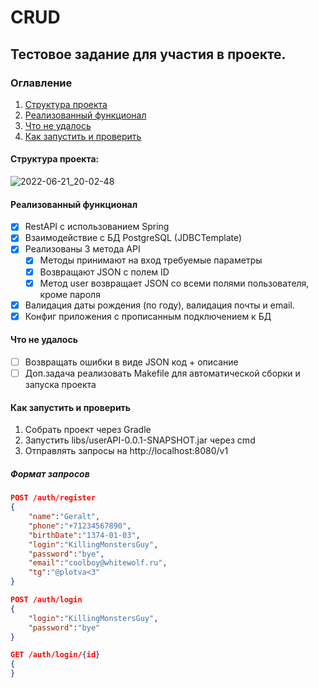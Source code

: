 # CRUD
## Тестовое задание для участия в проекте.  

### Оглавление
1. [Структура проекта](https://github.com/NukerDuker/CRUD#Структура-проекта)
2. [Реализованный функционал](https://github.com/NukerDuker/CRUD#Реализованный-функционал)
3. [Что не удалось](https://github.com/NukerDuker/CRUD#Что-не-удалось)
4. [Как запустить и проверить](https://github.com/NukerDuker/CRUD#Как-запустить-и-проверить)
#### Структура проекта:  

![2022-06-21_20-02-48](https://user-images.githubusercontent.com/64738590/174857378-a72e86ea-c355-4906-9f41-18440e8cc9e0.png)

#### Реализованный функционал    
- [X] RestAPI с использованием Spring
- [X] Взаимодействие с БД PostgreSQL (JDBCTemplate)
- [X] Реализованы 3 метода API    
  - [X] Методы принимают на вход требуемые параметры    
  - [X] Возвращают JSON с полем ID
  - [X] Метод user возвращает JSON со всеми полями пользователя, кроме пароля
- [X] Валидация даты рождения (по году), валидация почты и email.
- [X] Конфиг приложения с прописанным подключением к БД

#### Что не удалось    
- [ ] Возвращать ошибки в виде JSON код + описание
- [ ] Доп.задача реализовать Makefile для автоматической сборки и запуска проекта

#### Как запустить и проверить    
1. Собрать проект через Gradle
2. Запустить libs/userAPI-0.0.1-SNAPSHOT.jar через cmd
3. Отправлять запросы на http://localhost:8080/v1

##### Формат запросов     
```json
POST /auth/register
{
    "name":"Geralt",
    "phone":"+71234567890",
    "birthDate":"1374-01-03",
    "login":"KillingMonstersGuy",
    "password":"bye",
    "email":"coolboy@whitewolf.ru",
    "tg":"@plotva<3"
}
```
```json
POST /auth/login
{
    "login":"KillingMonstersGuy",
    "password":"bye"
}
```
```json
GET /auth/login/{id}
{
}
```
